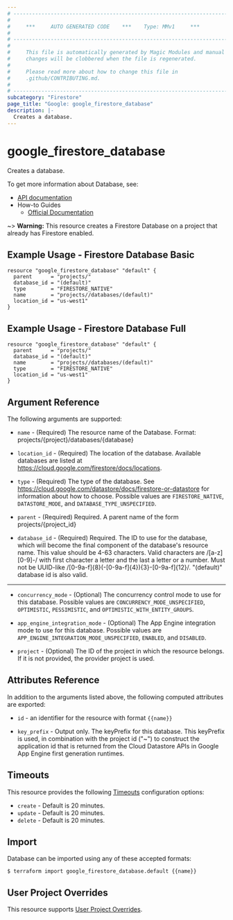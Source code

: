 ```yaml
---
# ----------------------------------------------------------------------------
#
#     ***     AUTO GENERATED CODE    ***    Type: MMv1     ***
#
# ----------------------------------------------------------------------------
#
#     This file is automatically generated by Magic Modules and manual
#     changes will be clobbered when the file is regenerated.
#
#     Please read more about how to change this file in
#     .github/CONTRIBUTING.md.
#
# ----------------------------------------------------------------------------
subcategory: "Firestore"
page_title: "Google: google_firestore_database"
description: |-
  Creates a database.
---
```


# google\_firestore\_database

Creates a database.


To get more information about Database, see:

* [API documentation](https://cloud.google.com/firestore/docs/reference/rest/v1/projects.databases)
* How-to Guides
    * [Official Documentation](https://firebase.google.com/docs/firestore/quickstart)

~> **Warning:** This resource creates a Firestore Database on a project that already has
Firestore enabled.

## Example Usage - Firestore Database Basic


```hcl
resource "google_firestore_database" "default" {
  parent      = "projects/"
  database_id = "(default)"
  type        = "FIRESTORE_NATIVE"
  name        = "projects//databases/(default)"
  location_id = "us-west1"
}
```
## Example Usage - Firestore Database Full


```hcl
resource "google_firestore_database" "default" {
  parent      = "projects/"
  database_id = "(default)"
  name        = "projects//databases/(default)"
  type        = "FIRESTORE_NATIVE"
  location_id = "us-west1"
}
```

## Argument Reference

The following arguments are supported:


* `name` -
  (Required)
  The resource name of the Database. Format: projects/{project}/databases/{database}

* `location_id` -
  (Required)
  The location of the database. Available databases are listed at 
  https://cloud.google.com/firestore/docs/locations.

* `type` -
  (Required)
  The type of the database. See https://cloud.google.com/datastore/docs/firestore-or-datastore for information about how to choose.
  Possible values are `FIRESTORE_NATIVE`, `DATASTORE_MODE`, and `DATABASE_TYPE_UNSPECIFIED`.

* `parent` -
  (Required)
  Required. A parent name of the form projects/{project_id}

* `database_id` -
  (Required)
  Required. The ID to use for the database, which will become the final component of the database's resource name.
  This value should be 4-63 characters. Valid characters are /[a-z][0-9]-/ with first character a letter and the last a letter or a number. 
  Must not be UUID-like /[0-9a-f]{8}(-[0-9a-f]{4}){3}-[0-9a-f]{12}/.
  "(default)" database id is also valid.


- - -


* `concurrency_mode` -
  (Optional)
  The concurrency control mode to use for this database.
  Possible values are `CONCURRENCY_MODE_UNSPECIFIED`, `OPTIMISTIC`, `PESSIMISTIC`, and `OPTIMISTIC_WITH_ENTITY_GROUPS`.

* `app_engine_integration_mode` -
  (Optional)
  The App Engine integration mode to use for this database.
  Possible values are `APP_ENGINE_INTEGRATION_MODE_UNSPECIFIED`, `ENABLED`, and `DISABLED`.

* `project` - (Optional) The ID of the project in which the resource belongs.
    If it is not provided, the provider project is used.


## Attributes Reference

In addition to the arguments listed above, the following computed attributes are exported:

* `id` - an identifier for the resource with format `{{name}}`

* `key_prefix` -
  Output only. The keyPrefix for this database. 
  This keyPrefix is used, in combination with the project id ("~") to construct the application id 
  that is returned from the Cloud Datastore APIs in Google App Engine first generation runtimes.


## Timeouts

This resource provides the following
[Timeouts](/docs/configuration/resources.html#timeouts) configuration options:

- `create` - Default is 20 minutes.
- `update` - Default is 20 minutes.
- `delete` - Default is 20 minutes.

## Import


Database can be imported using any of these accepted formats:

```
$ terraform import google_firestore_database.default {{name}}
```

## User Project Overrides

This resource supports [User Project Overrides](https://registry.terraform.io/providers/hashicorp/google/latest/docs/guides/provider_reference#user_project_override).
